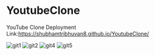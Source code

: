 # YoutubeClone
YouTube Clone Deployment Link:https://shubhamtribhuvan8.github.io/YoutubeClone/


![git1](https://user-images.githubusercontent.com/106821254/209351840-58eddd12-c454-49c9-a053-040c55e3411a.png)
![git2](https://user-images.githubusercontent.com/106821254/209351846-ac51e204-3cf3-4117-a76c-3dabe37a38b1.png)
![git4](https://user-images.githubusercontent.com/106821254/209351952-ac96f70a-1a49-4804-b0ff-f6bbfb64c335.png)
![git5](https://user-images.githubusercontent.com/106821254/209351864-f9fe55c3-0976-40df-bff1-476d22a2fad4.png)
